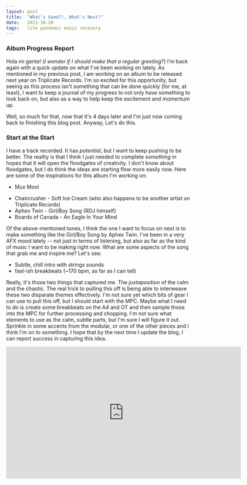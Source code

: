 ```yaml
---
layout: post
title:  "What's Good?!, What's Next?"
date:   2021-10-28
tags:   life pandemic music recovery
---
```


### Album Progress Report

Hola mi gente! (_I wonder if I should make that a regular greeting?_) I'm back again with a quick update on what I've been working on lately. As mentioned in my previous post, I am working on an album to be released next year on Triplicate Records. I'm so excited for this opportunity, but seeing as this process isn't something that can be done quickly (for me, at least), I want to keep a journal of my progress to not only have something to look back on, but also as a way to help keep the excitement and momentum up.

Well, so much for that, now that it's 4 days later and I'm just now coming back to finishing this blog post. Anyway, Let's do this.

### Start at the Start

I have a track recorded. It has _potential_, but I want to keep pushing to be better. The reality is that I think I just needed to complete _something_ in hopes that it will open the floodgates of creativity. I don't know about floodgates, but I do think the ideas are starting flow more easily now. Here are some of the inspirations for this album I'm working on:
* Mux Mool
- Chaircrusher - Soft Ice Cream (who also happens to be another artist on Triplicate Records)
- Aphex Twin - Girl/Boy Song (RDJ himself)
- Boards of Canada - An Eagle In Your Mind

Of the above-mentioned tunes, I think the one I want to focus on next is to make something like the Girl/Boy Song by Aphex Twin. I've been in a very AFX mood lately -- not just in terms of listening, but also as far as the kind of music I want to be making right now. What are some aspects of the song that grab me and inspire me? Let's see:
- Subtle, chill intro with strings sounds
- fast-ish breakbeats (~170 bpm, as far as I can tell)

Really, it's those two things that captured me. The _juxtaposition_ of the calm and the chaotic. The real trick to pulling this off is being able to interweave these two disparate themes effectively. I'm not sure yet which bits of gear I can use to pull this off, but I should start with the MPC. Maybe what I need to do is create some breakbeats on the A4 and OT and then sample those into the MPC for further processing and chopping. I'm not sure what elements to use as the calm, subtle parts, but I'm sure I will figure it out. Sprinkle in some accents from the modular, or one of the other pieces and I think I'm on to something. I hope that by the next time I update the blog, I can report success in capturing this idea.



<iframe width="640" height="360" src="https://www.youtube.com/embed/MdZs5PVcwBs" frameborder="0" allowfullscreen></iframe>
